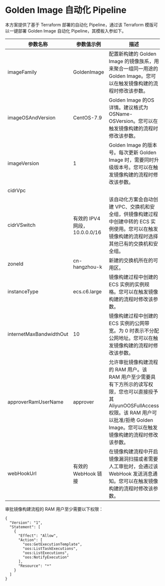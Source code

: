 # Golden Image 自动化 Pipeline

本方案提供了基于 Terraform 部署的自动化 Pipeline，通过该 Terraform 模版可以一键部署 Golden Image 自动化 Pipeline，其模板入参如下。

| **参数名称** | **参数值示例** | **描述** |
| --- | --- | --- |
| imageFamily | GoldenImage | 配置新构建的 Golden Image 的镜像族系，用来聚合一组同一用途的 Golden Image。您可以在触发镜像构建的流程时修改该参数。 |
| imageOSAndVersion | CentOS-7.9 | Golden Image 的OS详情。建议格式为 OSName-OSVersion。您可以在触发镜像构建的流程时修改该参数。 |
| imageVersion | 1 | Golden Image 的版本号。每次更新 Golden Image 时，需要同时升级版本号。您可以在触发镜像构建的流程时修改该参数。 |
| cidrVpc
cidrVSwitch | 有效的 IPV4 网段，10.0.0.0/16 | 该自动化方案会自动创建 VPC、交换机和安全组，供镜像构建过程中创建中转的 ECS 实例使用。您可以在触发镜像构建的流程时选择其他已有的交换机和安全组。 |
| zoneId | cn-hangzhou-k | 新建的交换机所在的可用区。 |
| instanceType | ecs.c6.large | 镜像构建过程中创建的 ECS 实例的实例规格。您可以在触发镜像构建的流程时修改该参数。 |
| internetMaxBandwidthOut | 10 | 镜像构建过程中创建的 ECS 实例的公网带宽。为 0 时表示不分配公网地址。您可以在触发镜像构建的流程时修改该参数。 |
| approverRamUserName | approver | 允许审批镜像构建流程的 RAM 用户。该 RAM 用户至少需要具有下方所示的读写权限，您也可以直接授予其 AliyunOOSFullAccess 权限。该 RAM 用户可以批准/拒绝 Golden Image。您可以在触发镜像构建的流程时修改该参数。 |
| webHookUrl | 有效的 WebHook 链接 | 在镜像构建流程中开启镜像漏洞扫描或者需要人工审批时，会通过该 WebHook 发送消息通知。您可以在触发镜像构建的流程时修改该参数。 |

审批镜像构建流程的 RAM 用户至少需要以下权限：
```
{
  "Version": "1",
  "Statement": [
    {
      "Effect": "Allow",
      "Action": [
        "oos:GetExecutionTemplate",
        "oos:ListTaskExecutions",
        "oos:ListExecutions",
        "oos:NotifyExecution"
      ],
      "Resource": "*"
    }
  ]
}
```